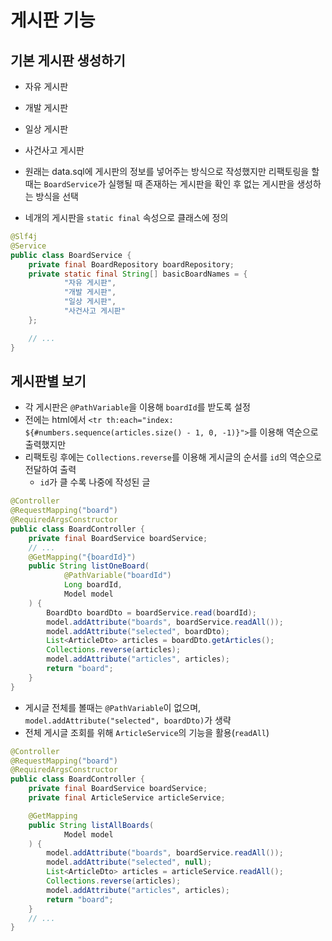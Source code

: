 # 게시판 기능

## 기본 게시판 생성하기
- 자유 게시판
- 개발 게시판
- 일상 게시판
- 사건사고 게시판


- 원래는 data.sql에 게시판의 정보를 넣어주는 방식으로 작성했지만 리팩토링을 할 때는 `BoardService`가 실행될 때 존재하는 게시판을 확인 후 없는 게시판을 생성하는 방식을 선택
- 네개의 게시판을 `static final` 속성으로 클래스에 정의

```java
@Slf4j
@Service
public class BoardService {
    private final BoardRepository boardRepository;
    private static final String[] basicBoardNames = {
            "자유 게시판",
            "개발 게시판",
            "일상 게시판",
            "사건사고 게시판"
    };

    // ...
}
```

## 게시판별 보기

- 각 게시판은 `@PathVariable`을 이용해 `boardId`를 받도록 설정
- 전에는 html에서 `<tr th:each="index: ${#numbers.sequence(articles.size() - 1, 0, -1)}">`를 이용해 역순으로 출력했지만
- 리팩토링 후에는 `Collections.reverse`를 이용해 게시글의 순서를 `id`의 역순으로 전달하여 출력
    - `id`가 클 수록 나중에 작성된 글

```java
@Controller
@RequestMapping("board")
@RequiredArgsConstructor
public class BoardController {
    private final BoardService boardService;
    // ...
    @GetMapping("{boardId}")
    public String listOneBoard(
            @PathVariable("boardId")
            Long boardId,
            Model model
    ) {
        BoardDto boardDto = boardService.read(boardId);
        model.addAttribute("boards", boardService.readAll());
        model.addAttribute("selected", boardDto);
        List<ArticleDto> articles = boardDto.getArticles();
        Collections.reverse(articles);
        model.addAttribute("articles", articles);
        return "board";
    }
}
```

- 게시글 전체를 볼때는 `@PathVariable`이 없으며, `model.addAttribute("selected", boardDto)`가 생략
- 전체 게시글 조회를 위해 `ArticleService`의 기능을 활용(`readAll`)

```java
@Controller
@RequestMapping("board")
@RequiredArgsConstructor
public class BoardController {
    private final BoardService boardService;
    private final ArticleService articleService;

    @GetMapping
    public String listAllBoards(
            Model model
    ) {
        model.addAttribute("boards", boardService.readAll());
        model.addAttribute("selected", null);
        List<ArticleDto> articles = articleService.readAll();
        Collections.reverse(articles);
        model.addAttribute("articles", articles);
        return "board";
    }
    // ...
}
```


